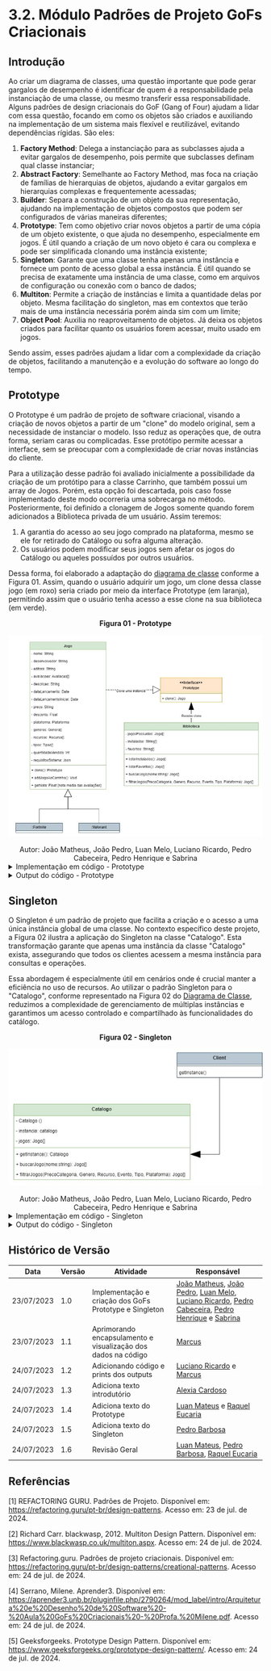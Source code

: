 # 3.2. Módulo Padrões de Projeto GoFs Criacionais

## Introdução

Ao criar um diagrama de classes, uma questão importante que pode gerar gargalos de desempenho é identificar de quem é a responsabilidade pela instanciação de uma classe, ou mesmo transferir essa responsabilidade. Alguns padrões de design criacionais do GoF (Gang of Four) ajudam a lidar com essa questão, focando em como os objetos são criados e auxiliando na implementação de um sistema mais flexível e reutilizável, evitando dependências rígidas. São eles:

1. **Factory Method**: Delega a instanciação para as subclasses ajuda a evitar gargalos de desempenho, pois permite que subclasses definam qual classe instanciar;
2. **Abstract Factory**: Semelhante ao Factory Method, mas foca na criação de famílias de hierarquias de objetos, ajudando a evitar gargalos em hierarquias complexas e frequentemente acessadas;
3. **Builder**: Separa a construção de um objeto da sua representação, ajudando na implementação de objetos compostos que podem ser configurados de várias maneiras diferentes;
4. **Prototype**: Tem como objetivo criar novos objetos a partir de uma cópia de um objeto existente, o que ajuda no desempenho, especialmente em jogos. É útil quando a criação de um novo objeto é cara ou complexa e pode ser simplificada clonando uma instância existente;
5. **Singleton**: Garante que uma classe tenha apenas uma instância e fornece um ponto de acesso global a essa instância. É útil quando se precisa de exatamente uma instância de uma classe, como em arquivos de configuração ou conexão com o banco de dados;
6. **Multiton**: Permite a criação de instâncias e limita a quantidade delas por objeto. Mesma facilitação do singleton, mas em contextos que terão mais de uma instância necessária porém ainda sim com um limite;
7. **Object Pool**: Auxilia no reaproveitamento de objetos. Já deixa os objetos criados para facilitar quanto os usuários forem acessar, muito usado em jogos.

Sendo assim, esses padrões ajudam a lidar com a complexidade da criação de objetos, facilitando a manutenção e a evolução do software ao longo do tempo.


## Prototype

O Prototype é um padrão de projeto de software criacional, visando a criação de novos objetos a partir de um "clone" do modelo original, sem a necessidade de instanciar o modelo. Isso reduz as operações que, de outra forma, seriam caras ou complicadas. Esse protótipo permite acessar a interface, sem se preocupar com a complexidade de criar novas instâncias do cliente.
 
Para a utilização desse padrão foi avaliado inicialmente a possibilidade da criação de um protótipo para a classe Carrinho, que também possui um array de Jogos. Porém, esta opção foi descartada, pois caso fosse implementado deste modo ocorreria uma sobrecarga no método. Posteriormente, foi definido a clonagem de Jogos somente quando forem adicionados a Biblioteca privada de um usuário. Assim teremos:
 
1. A garantia do acesso ao seu jogo comprado na plataforma, mesmo se ele for retirado do Catálogo ou sofra alguma alteração.
2. Os usuários podem modificar seus jogos sem afetar os jogos do Catálogo ou aqueles possuídos por outros usuários.
 
Dessa forma, foi elaborado a adaptação do [diagrama de classe](../Modelagem/2.1.1.UMLEstaticos.md) conforme a Figura 01. Assim, quando o usuário adquirir um jogo, um clone dessa classe jogo (em roxo) seria criado por meio da interface Prototype (em laranja), permitindo assim que o usuário tenha acesso a esse clone na sua biblioteca (em verde).

<center><strong>Figura 01 - Prototype</strong></center>

<center>

![gof_prototype](../assets/gof/prototype.png)

</center>

<div style="text-align:center;">
Autor: João Matheus, João Pedro, Luan Melo, Luciano Ricardo, Pedro Cabeceira, Pedro Henrique e Sabrina
</div>

<details>
    <summary>Implementação em código - Prototype</summary>

![gof_prototype](../assets/gof/prototypeCode.png)

</details>

<details>
    <summary>Output do código - Prototype</summary>

![gof_prototype](../assets/gof/prototypeRun.png)

</details>

## Singleton

O Singleton é um padrão de projeto que facilita a criação e o acesso a uma única instância global de uma classe. No contexto específico deste projeto, a Figura 02 ilustra a aplicação do Singleton na classe "Catalogo". Esta transformação garante que apenas uma instância da classe "Catalogo" exista, assegurando que todos os clientes acessem a mesma instância para consultas e operações.

Essa abordagem é especialmente útil em cenários onde é crucial manter a eficiência no uso de recursos. Ao utilizar o padrão Singleton para o "Catalogo", conforme representado na Figura 02 do [Diagrama de Classe](../Modelagem/2.1.1.UMLEstaticos.md), reduzimos a complexidade de gerenciamento de múltiplas instâncias e garantimos um acesso controlado e compartilhado às funcionalidades do catálogo.

<center><strong>Figura 02 - Singleton</strong></center>

<center>

![gof_singleton](../assets/gof/singleton.png)

</center>

<div style="text-align:center;">
Autor: João Matheus, João Pedro, Luan Melo, Luciano Ricardo, Pedro Cabeceira, Pedro Henrique e Sabrina
</div>

<details>
    <summary>Implementação em código - Singleton</summary>

![gof_singleton](../assets/gof/singletonCode.png)

</details>

<details>
    <summary>Output do código - Singleton</summary>

![gof_singleton](../assets/gof/singletonRun.png)

</details>

## Histórico de Versão

| Data       | Versão | Atividade                                                     | Responsável                                                                                                                                                                                                                                                                                                                         |
| ---------- | ------ | ------------------------------------------------------------- | ----------------------------------------------------------------------------------------------------------------------------------------------------------------------------------------------------------------------------------------------------------------------------------------------------------------------------------- |
| 23/07/2023 | 1.0    | Implementação e criação dos GoFs Prototype e Singleton        | [João Matheus](https://github.com/JoaoSchmitz), [João Pedro](https://github.com/uMorbeck), [Luan Melo](https://github.com/luanmq), [Luciano Ricardo](https://github.com/l-ricardo), [Pedro Cabeceira](https://github.com/pkbceira03), [Pedro Henrique](https://github.com/phmelosilva) e [Sabrina](https://github.com/sabrinaberno) |
| 23/07/2023 | 1.1    | Aprimorando encapsulamento e visualização dos dados na código | [Marcus](https://github.com/marcusmartinss)                                                         |
| 24/07/2023 | 1.2    | Adicionando código e prints dos outputs   | [Luciano Ricardo](https://github.com/l-ricardo) e [Marcus](https://github.com/marcusmartinss)                                                                                                                                                                                                                                       |
| 24/07/2023 | 1.3    | Adiciona texto introdutório                                   | [Alexia Cardoso](https://github.com/alexianaa)    |
| 24/07/2023 | 1.4    | Adiciona texto do Prototype  | [Luan Mateus](https://github.com/luanduartee) e [Raquel Eucaria](https://github.com/raqueleucaria)|
| 24/07/2023 | 1.5    | Adiciona texto do Singleton  | [Pedro Barbosa](https://github.com/pedrobarbosaocb) |
| 24/07/2023 | 1.6    | Revisão Geral  | [Luan Mateus](https://github.com/luanduartee), [Pedro Barbosa](https://github.com/pedrobarbosaocb), [Raquel Eucaria](https://github.com/raqueleucaria) |

## Referências

[1] REFACTORING GURU. Padrões de Projeto. Disponível em: https://refactoring.guru/pt-br/design-patterns. Acesso em: 23 de jul. de 2024.

[2] Richard Carr. blackwasp, 2012. Multiton Design Pattern. Disponível em: https://www.blackwasp.co.uk/multiton.aspx. Acesso em: 24 de jul. de 2024.

[3] Refactoring.guru. Padrões de projeto criacionais. Disponível em: https://refactoring.guru/pt-br/design-patterns/creational-patterns. Acesso em: 24 de jul. de 2024. 

[4] Serrano, Milene. Aprender3. Disponível em: https://aprender3.unb.br/pluginfile.php/2790264/mod_label/intro/Arquitetura%20e%20Desenho%20de%20Software%20-%20Aula%20GoFs%20Criacionais%20-%20Profa.%20Milene.pdf. Acesso em: 24 de jul. de 2024.  

[5] Geeksforgeeks. Prototype Design Pattern. Disponível em: https://www.geeksforgeeks.org/prototype-design-pattern/. Acesso em: 24 de jul. de 2024.  

